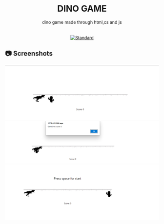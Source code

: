 <p align="center">
    <img  height="80" src="">
  </a>
</p>
<h1 align="center">DINO GAME</h1>
<div align="center">
  dino game made through html,cs and js
</div>

<br />


<br />

<div align="center">
  <!-- Standard -->
  <a href="https://standardjs.com">
    <img src="https://img.shields.io/badge/code%20style-standard-brightgreen.svg?style=flat-square"
      alt="Standard" />
  </a>
</div>



## 📷 Screenshots

![ss1](./img/Screenshot%202022-04-14%20072750.png)
![ss2](./img/Screenshot%202022-04-14%20072804.png)
![ss3](./img/Screenshot%202022-04-14%20072814.png)
